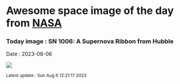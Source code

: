 
# Awesome space image of the day from [NASA](https://api.nasa.gov/)

### Today image : SN 1006: A Supernova Ribbon from Hubble
Date : 2023-08-06

![](https://apod.nasa.gov/apod/image/2308/SN1006_Hubble_960.jpg)

<small>Latest update : Sun Aug  6 12:21:17 2023</small>
        
